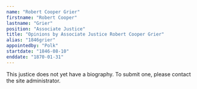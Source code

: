 ```yaml
---
name: "Robert Cooper Grier"
firstname: "Robert Cooper"
lastname: "Grier"
position: "Associate Justice"
title: "Opinions by Associate Justice Robert Cooper Grier"
alias: "1846grier"
appointedby: "Polk"
startdate: "1846-08-10"
enddate: "1870-01-31"
---
```

This justice does not yet have a biography. To submit one, please contact the site administrator.
